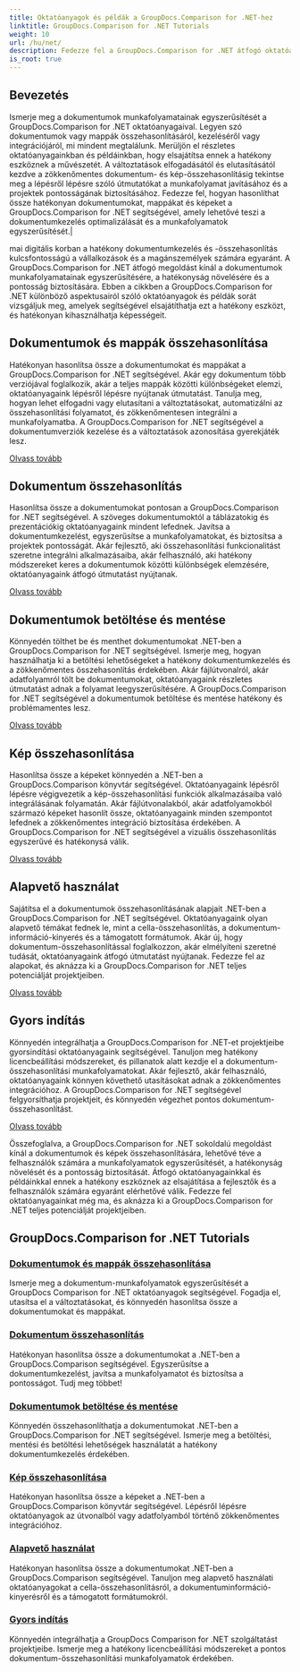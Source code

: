 ```yaml
---
title: Oktatóanyagok és példák a GroupDocs.Comparison for .NET-hez
linktitle: GroupDocs.Comparison for .NET Tutorials
weight: 10
url: /hu/net/
description: Fedezze fel a GroupDocs.Comparison for .NET átfogó oktatóanyagait, amelyek megkönnyítik a dokumentumok és mappák hatékony összehasonlítását, kezelését és integrációját.
is_root: true
---
```

## Bevezetés

Ismerje meg a dokumentumok munkafolyamatainak egyszerűsítését a GroupDocs.Comparison for .NET oktatóanyagaival. Legyen szó dokumentumok vagy mappák összehasonlításáról, kezeléséről vagy integrációjáról, mi mindent megtalálunk. Merüljön el részletes oktatóanyagainkban és példáinkban, hogy elsajátítsa ennek a hatékony eszköznek a művészetét. A változtatások elfogadásától és elutasításától kezdve a zökkenőmentes dokumentum- és kép-összehasonlításig tekintse meg a lépésről lépésre szóló útmutatókat a munkafolyamat javításához és a projektek pontosságának biztosításához. Fedezze fel, hogyan hasonlíthat össze hatékonyan dokumentumokat, mappákat és képeket a GroupDocs.Comparison for .NET segítségével, amely lehetővé teszi a dokumentumkezelés optimalizálását és a munkafolyamatok egyszerűsítését.|

mai digitális korban a hatékony dokumentumkezelés és -összehasonlítás kulcsfontosságú a vállalkozások és a magánszemélyek számára egyaránt. A GroupDocs.Comparison for .NET átfogó megoldást kínál a dokumentumok munkafolyamatainak egyszerűsítésére, a hatékonyság növelésére és a pontosság biztosítására. Ebben a cikkben a GroupDocs.Comparison for .NET különböző aspektusairól szóló oktatóanyagok és példák sorát vizsgáljuk meg, amelyek segítségével elsajátíthatja ezt a hatékony eszközt, és hatékonyan kihasználhatja képességeit.

## Dokumentumok és mappák összehasonlítása

Hatékonyan hasonlítsa össze a dokumentumokat és mappákat a GroupDocs.Comparison for .NET segítségével. Akár egy dokumentum több verziójával foglalkozik, akár a teljes mappák közötti különbségeket elemzi, oktatóanyagaink lépésről lépésre nyújtanak útmutatást. Tanulja meg, hogyan lehet elfogadni vagy elutasítani a változtatásokat, automatizálni az összehasonlítási folyamatot, és zökkenőmentesen integrálni a munkafolyamatba. A GroupDocs.Comparison for .NET segítségével a dokumentumverziók kezelése és a változtatások azonosítása gyerekjáték lesz.

[Olvass tovább](./documents-and-folder-comparison/)

## Dokumentum összehasonlítás

Hasonlítsa össze a dokumentumokat pontosan a GroupDocs.Comparison for .NET segítségével. A szöveges dokumentumoktól a táblázatokig és prezentációkig oktatóanyagaink mindent lefednek. Javítsa a dokumentumkezelést, egyszerűsítse a munkafolyamatokat, és biztosítsa a projektek pontosságát. Akár fejlesztő, aki összehasonlítási funkcionalitást szeretne integrálni alkalmazásaiba, akár felhasználó, aki hatékony módszereket keres a dokumentumok közötti különbségek elemzésére, oktatóanyagaink átfogó útmutatást nyújtanak.

[Olvass tovább](./document-comparison/)

## Dokumentumok betöltése és mentése

Könnyedén tölthet be és menthet dokumentumokat .NET-ben a GroupDocs.Comparison for .NET segítségével. Ismerje meg, hogyan használhatja ki a betöltési lehetőségeket a hatékony dokumentumkezelés és a zökkenőmentes összehasonlítás érdekében. Akár fájlútvonalról, akár adatfolyamról tölt be dokumentumokat, oktatóanyagaink részletes útmutatást adnak a folyamat leegyszerűsítésére. A GroupDocs.Comparison for .NET segítségével a dokumentumok betöltése és mentése hatékony és problémamentes lesz.

[Olvass tovább](./loading-and-saving-documents/)

## Kép összehasonlítása

Hasonlítsa össze a képeket könnyedén a .NET-ben a GroupDocs.Comparison könyvtár segítségével. Oktatóanyagaink lépésről lépésre végigvezetik a kép-összehasonlítási funkciók alkalmazásaiba való integrálásának folyamatán. Akár fájlútvonalakból, akár adatfolyamokból származó képeket hasonlít össze, oktatóanyagaink minden szempontot lefednek a zökkenőmentes integráció biztosítása érdekében. A GroupDocs.Comparison for .NET segítségével a vizuális összehasonlítás egyszerűvé és hatékonysá válik.

[Olvass tovább](./image-comparison/)

## Alapvető használat 

Sajátítsa el a dokumentumok összehasonlításának alapjait .NET-ben a GroupDocs.Comparison for .NET segítségével. Oktatóanyagaink olyan alapvető témákat fednek le, mint a cella-összehasonlítás, a dokumentum-információ-kinyerés és a támogatott formátumok. Akár új, hogy dokumentum-összehasonlítással foglalkozzon, akár elmélyíteni szeretné tudását, oktatóanyagaink átfogó útmutatást nyújtanak. Fedezze fel az alapokat, és aknázza ki a GroupDocs.Comparison for .NET teljes potenciálját projektjeiben.

[Olvass tovább](./basic-usage/)

## Gyors indítás 

Könnyedén integrálhatja a GroupDocs.Comparison for .NET-et projektjeibe gyorsindítási oktatóanyagaink segítségével. Tanuljon meg hatékony licencbeállítási módszereket, és pillanatok alatt kezdje el a dokumentum-összehasonlítási munkafolyamatokat. Akár fejlesztő, akár felhasználó, oktatóanyagaink könnyen követhető utasításokat adnak a zökkenőmentes integrációhoz. A GroupDocs.Comparison for .NET segítségével felgyorsíthatja projektjeit, és könnyedén végezhet pontos dokumentum-összehasonlítást.

[Olvass tovább](./quick-start/)

Összefoglalva, a GroupDocs.Comparison for .NET sokoldalú megoldást kínál a dokumentumok és képek összehasonlítására, lehetővé téve a felhasználók számára a munkafolyamatok egyszerűsítését, a hatékonyság növelését és a pontosság biztosítását. Átfogó oktatóanyagainkkal és példáinkkal ennek a hatékony eszköznek az elsajátítása a fejlesztők és a felhasználók számára egyaránt elérhetővé válik. Fedezze fel oktatóanyagainkat még ma, és aknázza ki a GroupDocs.Comparison for .NET teljes potenciálját projektjeiben.
## GroupDocs.Comparison for .NET Tutorials 
### [Dokumentumok és mappák összehasonlítása](./documents-and-folder-comparison/)
Ismerje meg a dokumentum-munkafolyamatok egyszerűsítését a GroupDocs Comparison for .NET oktatóanyagok segítségével. Fogadja el, utasítsa el a változtatásokat, és könnyedén hasonlítsa össze a dokumentumokat és mappákat.
### [Dokumentum összehasonlítás](./document-comparison/)
Hatékonyan hasonlítsa össze a dokumentumokat a .NET-ben a GroupDocs.Comparison segítségével. Egyszerűsítse a dokumentumkezelést, javítsa a munkafolyamatot és biztosítsa a pontosságot. Tudj meg többet!
### [Dokumentumok betöltése és mentése](./loading-and-saving-documents/)
Könnyedén összehasonlíthatja a dokumentumokat .NET-ben a GroupDocs.Comparison for .NET segítségével. Ismerje meg a betöltési, mentési és betöltési lehetőségek használatát a hatékony dokumentumkezelés érdekében.
### [Kép összehasonlítása](./image-comparison/)
Hatékonyan hasonlítsa össze a képeket a .NET-ben a GroupDocs.Comparison könyvtár segítségével. Lépésről lépésre oktatóanyagok az útvonalból vagy adatfolyamból történő zökkenőmentes integrációhoz.
### [Alapvető használat](./basic-usage/)
Hatékonyan hasonlítsa össze a dokumentumokat .NET-ben a GroupDocs.Comparison segítségével. Tanuljon meg alapvető használati oktatóanyagokat a cella-összehasonlításról, a dokumentuminformáció-kinyerésről és a támogatott formátumokról.
### [Gyors indítás](./quick-start/)
Könnyedén integrálhatja a GroupDocs Comparison for .NET szolgáltatást projektjeibe. Ismerje meg a hatékony licencbeállítási módszereket a pontos dokumentum-összehasonlítási munkafolyamatok érdekében.